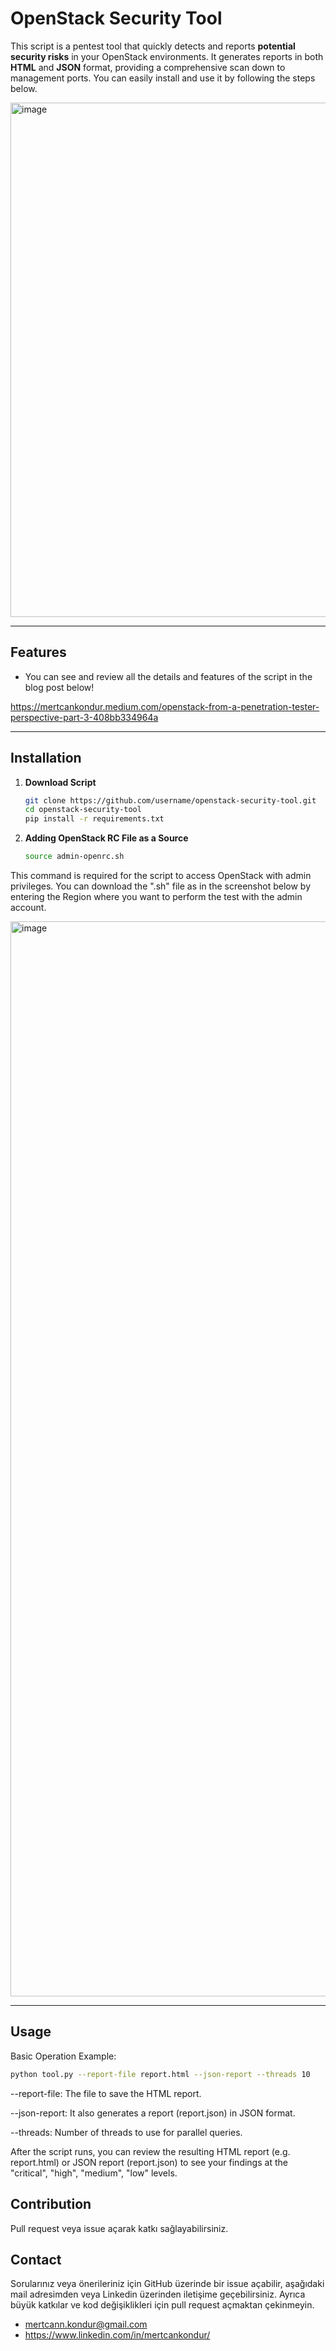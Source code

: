# OpenStack Security Tool

This script is a pentest tool that quickly detects and reports **potential security risks** in your OpenStack environments. It generates reports in both **HTML** and **JSON** format, providing a comprehensive scan down to management ports. You can easily install and use it by following the steps below.

<img width="823" alt="image" src="https://github.com/user-attachments/assets/c2099a30-7c6d-4c7c-947b-a49597b0b43e" />

---

## Features


- You can see and review all the details and features of the script in the blog post below!

https://mertcankondur.medium.com/openstack-from-a-penetration-tester-perspective-part-3-408bb334964a

---

## Installation

1. **Download Script** 
   ```bash
   git clone https://github.com/username/openstack-security-tool.git
   cd openstack-security-tool
   pip install -r requirements.txt

2. **Adding OpenStack RC File as a Source**
   ```bash
   source admin-openrc.sh
   ```

This command is required for the script to access OpenStack with admin privileges. You can download the ".sh" file as in the screenshot below by entering the Region where you want to perform the test with the admin account.

<img width="1720" alt="image" src="https://github.com/user-attachments/assets/75ccb2de-7c84-4ead-8712-3fabbb2870b3" />

 ---

## Usage

Basic Operation Example:
```bash
python tool.py --report-file report.html --json-report --threads 10
```
--report-file: The file to save the HTML report.

--json-report: It also generates a report (report.json) in JSON format.

--threads: Number of threads to use for parallel queries.

After the script runs, you can review the resulting HTML report (e.g. report.html) or JSON report (report.json) to see your findings at the "critical", "high", "medium", "low" levels.

## Contribution

Pull request veya issue açarak katkı sağlayabilirsiniz.

## Contact

Sorularınız veya önerileriniz için GitHub üzerinde bir issue açabilir, aşağıdaki mail adresimden veya Linkedin üzerinden iletişime geçebilirsiniz. Ayrıca büyük katkılar ve kod değişiklikleri için pull request açmaktan çekinmeyin.

- mertcann.kondur@gmail.com
- https://www.linkedin.com/in/mertcankondur/

